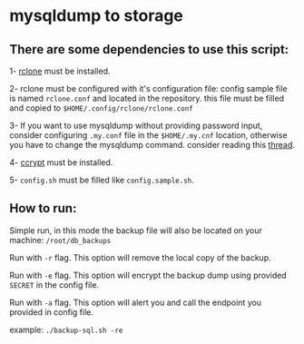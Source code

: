 # mysqldump to storage

## There are some dependencies to use this script:

1- [rclone](https://rclone.org) must be installed.

2- rclone must be configured with it's configuration file: config sample file is named `rclone.conf` and located in the repository. this file must be filled and copied to `$HOME/.config/rclone/rclone.conf`

3- If you want to use mysqldump without providing password input, consider configuring `.my.conf` file in the `$HOME/.my.cnf` location, otherwise you have to change the mysqldump command. consider reading this [thread](https://stackoverflow.com/questions/9293042/how-to-perform-a-mysqldump-without-a-password-prompt).

4- [ccrypt](https://ccrypt.sourceforge.net) must be installed.

5- `config.sh` must be filled like `config.sample.sh`.


## How to run:

Simple run, in this mode the backup file will also be located on your machine: `/root/db_backups`

Run with `-r` flag. This option will remove the local copy of the backup.

Run with `-e` flag. This option will encrypt the backup dump using provided `SECRET` in the config file.

Run with `-a` flag. This option will alert you and call the endpoint you provided in config file.

example: `./backup-sql.sh -re`
